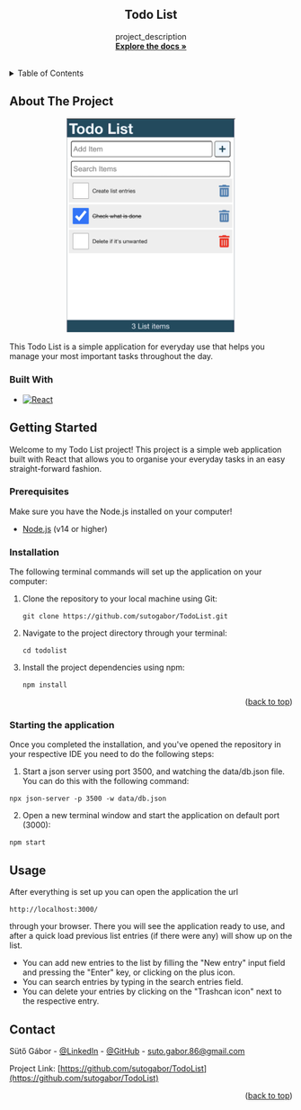 <h2 align="center">Todo List</h3>

<p align="center">
    project_description
    <br />
    <a href="https://github.com/sutogabor/TodoList/tree/main/todolist"><strong>Explore the docs »</strong></a>
    <br />
    <br />
    </p>

<!-- TABLE OF CONTENTS -->
<details>
  <summary>Table of Contents</summary>
  <ol>
    <li>
      <a href="#about-the-project">About The Project</a>
      <ul>
        <li><a href="#built-with">Built With</a></li>
      </ul>
    </li>
    <li>
      <a href="#getting-started">Getting Started</a>
      <ul>
        <li><a href="#prerequisites">Prerequisites</a></li>
        <li><a href="#installation">Installation</a></li>
      </ul>
    </li>
    <li><a href="#usage">Usage</a></li>
    <li><a href="#contact">Contact</a></li>
  </ol>
</details>


<!-- ABOUT THE PROJECT -->
## About The Project

<div align="center">
  <img src="images/screenshot.png" alt="Description of the image" width="300" />
</div>



This Todo List is a simple application for everyday use that helps you manage your most important tasks throughout the day.


### Built With

* [![React][React.js]][React-url]


<!-- GETTING STARTED -->
## Getting Started

Welcome to my Todo List project! This project is a simple web application built with React that allows you to organise your everyday tasks in an easy straight-forward fashion.
### Prerequisites

Make sure you have the Node.js installed on your computer!<br>
* [Node.js](https://nodejs.org/) (v14 or higher)




### Installation

The following terminal commands will set up the application on your computer:

1. Clone the repository to your local machine using Git:
   ```
   git clone https://github.com/sutogabor/TodoList.git
   ```
2. Navigate to the project directory through your terminal:
   ```
   cd todolist
   ```
3. Install the project dependencies using npm: 
   ```
   npm install
   ```


<p align="right">(<a href="#readme-top">back to top</a>)</p>


### Starting the application

Once you completed the installation, and you've opened the repository in your respective IDE you need to do the following steps:
1. Start a json server using port 3500, and watching the data/db.json file. You can do this with the following command:
```
npx json-server -p 3500 -w data/db.json
```

2. Open a new terminal window and start the application on default port (3000):
```
npm start
```

## Usage

After everything is set up you can open the application the url
```
http://localhost:3000/
```
through your browser.
There you will see the application ready to use, and after a quick load previous list entries (if there were any) will show up on the list.<br>
* You can add new entries to the list by filling the "New entry" input field and pressing the "Enter" key, or clicking on the plus icon.<br>
* You can search entries by typing in the search entries field.<br>
* You can delete your entries by clicking on the "Trashcan icon" next to the respective entry.<br>

## Contact

Sütő Gábor - [@LinkedIn](https://linkedin.com/in/sutogabor) - [@GitHub](https://github.com/sutogabor) - suto.gabor.86@gmail.com

Project Link: [https://github.com/sutogabor/TodoList](https://github.com/sutogabor/TodoList)

<p align="right">(<a href="#readme-top">back to top</a>)</p>

[product-screenshot]: images/screenshot.png
[React.js]: https://img.shields.io/badge/React-20232A?style=for-the-badge&logo=react&logoColor=61DAFB
[React-url]: https://reactjs.org/